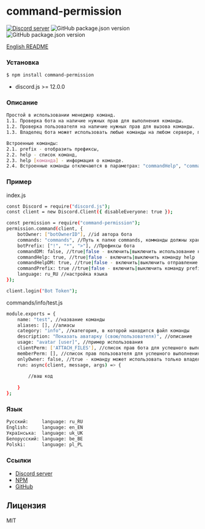 # command-permission

[![Discord server](https://img.shields.io/discord/528690317679919116?color=7289da&logo=discord&logoColor=white)](https://discord.gg/8NGtwN9) ![GitHub package.json version](https://img.shields.io/github/package-json/v/Renn-Rivon/command-permission) ![GitHub package.json version](https://img.shields.io/node/v/command-permission)

[English README](https://github.com/Renn-Rivon/command-permission/blob/main/README.md)

### Установка

```sh
$ npm install command-permission
```
* discord.js >= 12.0.0

### Описание

```sh
Простой в использовании менеджер команд. 
1.1. Проверка бота на наличие нужных прав для выполнения команды.
1.2. Проверка пользователя на наличие нужных прав для вызова команды.
1.3. Владелец бота может использовать любые команды на любом сервере, при условии соблюдения пункта 1.1.

Встроенные команды: 
2.1. prefix - отобразить префиксы, 
2.2. help - список команд, 
2.3. help [команда] - информация о команде. 
2.4. Встроенные команды отключаются в параметрах: "commandHelp", "commandPrefix"
```

### Пример
index.js
```sh
const Discord = require("discord.js");
const client = new Discord.Client({ disableEveryone: true });

const permission = require("command-permission");
permission.command(client, {
    botOwner: ["botOwnerID"], //id автора бота
    commands: "commands", //Путь к папке commands, комманды должны хранится в одной из подпапок этой папки 
    botPrefix: ["!", "*", ">"], //Префиксы бота
    commandDM: false, //true|false - включить|выключить использование комманд в ЛС бота
    commandHelp: true, //true|false - включить|выключить команду help
    commandHelpDM: true, //true|false - включить|выключить отправление help в ЛС
    commandPrefix: true //true|false - включить|выключить команду prefix
    language: ru_RU //настройка языка
});

client.login("Bot Token");
```

commands/info/test.js
```sh
module.exports = {
    name: "test", //название команды
    aliases: [], //алиасы
    category: "info", //категория, в которой находится файл команды
    description: "Показать аватарку (свою/пользователя)", //описание
    usage: "avatar [user]", //пример использования
    clientPerm: ['ATTACH_FILES'], //список прав бота для успешного выполнения команды
    memberPerm: [], //список прав пользователя для успешного выполнения команды
    onlyOwner: false, //true - команду может использовать только владелец бота
    run: async(client, message, args) => {
        
        //ваш код
        
    }
};
```
### Язык

```sh
Русский:     language: ru_RU
English:     language: en_EN
Українська:  language: uk_UK
Белорусский: language: be_BE
Polski:      language: pl_PL

```

### Ссылки

* [Discord server](https://discord.gg/8NGtwN9)
* [NPM](https://www.npmjs.com/package/command-permission)
* [GitHub](https://github.com/Renn-Rivon/command-permission)

Лицензия
----

MIT
